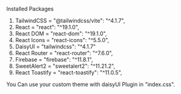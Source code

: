 Installed Packages

1. TailwindCSS = "@tailwindcss/vite": "^4.1.7",
2. React = "react": "^19.1.0",
3. React DOM = "react-dom": "^19.1.0",
4. React Icons = "react-icons": "^5.5.0",
5. DaisyUI = "tailwindcss": "^4.1.7"
6. React Router = "react-router": "^7.6.0",
7. Firebase = "firebase": "^11.8.1",
8. SweetAlert2 = "sweetalert2": "^11.21.2",
9. React Toastify = "react-toastify": "^11.0.5",

<!-- You Need to this -->
You Can use your custom theme with daisyUI Plugin in "index.css". 